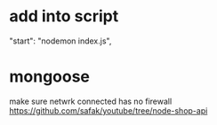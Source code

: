 # add into script

"start": "nodemon index.js",

# mongoose

make sure netwrk connected has no firewall
https://github.com/safak/youtube/tree/node-shop-api
